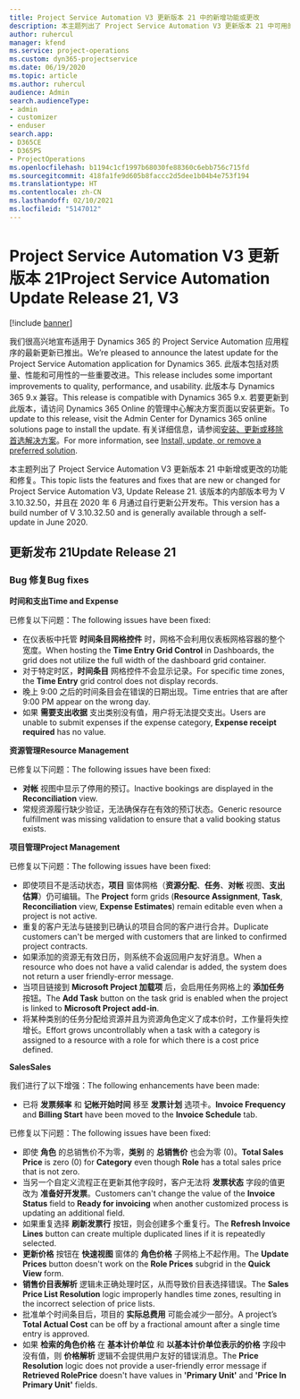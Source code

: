 ```yaml
---
title: Project Service Automation V3 更新版本 21 中的新增功能或更改
description: 本主题列出了 Project Service Automation V3 更新版本 21 中可用的功能和修复。
author: ruhercul
manager: kfend
ms.service: project-operations
ms.custom: dyn365-projectservice
ms.date: 06/19/2020
ms.topic: article
ms.author: ruhercul
audience: Admin
search.audienceType:
- admin
- customizer
- enduser
search.app:
- D365CE
- D365PS
- ProjectOperations
ms.openlocfilehash: b1194c1cf1997b68030fe88360c6ebb756c715fd
ms.sourcegitcommit: 418fa1fe9d605b8faccc2d5dee1b04b4e753f194
ms.translationtype: HT
ms.contentlocale: zh-CN
ms.lasthandoff: 02/10/2021
ms.locfileid: "5147012"
---
```

# <a name="project-service-automation-update-release-21-v3"></a><span data-ttu-id="f8b44-103">Project Service Automation V3 更新版本 21</span><span class="sxs-lookup"><span data-stu-id="f8b44-103">Project Service Automation Update Release 21, V3</span></span>

[!include [banner](../includes/psa-now-project-operations.md)]

<span data-ttu-id="f8b44-104">我们很高兴地宣布适用于 Dynamics 365 的 Project Service Automation 应用程序的最新更新已推出。</span><span class="sxs-lookup"><span data-stu-id="f8b44-104">We’re pleased to announce the latest update for the Project Service Automation application for Dynamics 365.</span></span> <span data-ttu-id="f8b44-105">此版本包括对质量、性能和可用性的一些重要改进。</span><span class="sxs-lookup"><span data-stu-id="f8b44-105">This release includes some important improvements to quality, performance, and usability.</span></span> <span data-ttu-id="f8b44-106">此版本与 Dynamics 365 9.x 兼容。</span><span class="sxs-lookup"><span data-stu-id="f8b44-106">This release is compatible with Dynamics 365 9.x.</span></span> <span data-ttu-id="f8b44-107">若要更新到此版本，请访问 Dynamics 365 Online 的管理中心解决方案页面以安装更新。</span><span class="sxs-lookup"><span data-stu-id="f8b44-107">To update to this release, visit the Admin Center for Dynamics 365 online solutions page to install the update.</span></span> <span data-ttu-id="f8b44-108">有关详细信息，请参阅[安装、更新或移除首选解决方案](https://docs.microsoft.com/power-platform/admin/install-remove-preferred-solution)。</span><span class="sxs-lookup"><span data-stu-id="f8b44-108">For more information, see [Install, update, or remove a preferred solution](https://docs.microsoft.com/power-platform/admin/install-remove-preferred-solution).</span></span>

<span data-ttu-id="f8b44-109">本主题列出了 Project Service Automation V3 更新版本 21 中新增或更改的功能和修复。</span><span class="sxs-lookup"><span data-stu-id="f8b44-109">This topic lists the features and fixes that are new or changed for Project Service Automation V3, Update Release 21.</span></span> <span data-ttu-id="f8b44-110">该版本的内部版本号为 V 3.10.32.50，并且在 2020 年 6 月通过自行更新公开发布。</span><span class="sxs-lookup"><span data-stu-id="f8b44-110">This version has a build number of V 3.10.32.50 and is generally available through a self-update in June 2020.</span></span>

## <a name="update-release-21"></a><span data-ttu-id="f8b44-111">更新发布 21</span><span class="sxs-lookup"><span data-stu-id="f8b44-111">Update Release 21</span></span>

### <a name="bug-fixes"></a><span data-ttu-id="f8b44-112">Bug 修复</span><span class="sxs-lookup"><span data-stu-id="f8b44-112">Bug fixes</span></span>

<span data-ttu-id="f8b44-113">**时间和支出**</span><span class="sxs-lookup"><span data-stu-id="f8b44-113">**Time and Expense**</span></span>

<span data-ttu-id="f8b44-114">已修复以下问题：</span><span class="sxs-lookup"><span data-stu-id="f8b44-114">The following issues have been fixed:</span></span>

- <span data-ttu-id="f8b44-115">在仪表板中托管 **时间条目网格控件** 时，网格不会利用仪表板网格容器的整个宽度。</span><span class="sxs-lookup"><span data-stu-id="f8b44-115">When hosting the **Time Entry Grid Control** in Dashboards, the grid does not utilize the full width of the dashboard grid container.</span></span>
- <span data-ttu-id="f8b44-116">对于特定时区，**时间条目** 网格控件不会显示记录。</span><span class="sxs-lookup"><span data-stu-id="f8b44-116">For specific time zones, the **Time Entry** grid control does not display records.</span></span>
- <span data-ttu-id="f8b44-117">晚上 9:00 之后的时间条目会在错误的日期出现。</span><span class="sxs-lookup"><span data-stu-id="f8b44-117">Time entries that are after 9:00 PM appear on the wrong day.</span></span>
- <span data-ttu-id="f8b44-118">如果 **需要支出收据** 支出类别没有值，用户将无法提交支出。</span><span class="sxs-lookup"><span data-stu-id="f8b44-118">Users are unable to submit expenses if the expense category, **Expense receipt required** has no value.</span></span>

<span data-ttu-id="f8b44-119">**资源管理**</span><span class="sxs-lookup"><span data-stu-id="f8b44-119">**Resource Management**</span></span>

<span data-ttu-id="f8b44-120">已修复以下问题：</span><span class="sxs-lookup"><span data-stu-id="f8b44-120">The following issues have been fixed:</span></span>

- <span data-ttu-id="f8b44-121">**对帐** 视图中显示了停用的预订。</span><span class="sxs-lookup"><span data-stu-id="f8b44-121">Inactive bookings are displayed in the **Reconciliation** view.</span></span>
- <span data-ttu-id="f8b44-122">常规资源履行缺少验证，无法确保存在有效的预订状态。</span><span class="sxs-lookup"><span data-stu-id="f8b44-122">Generic resource fulfillment was missing validation to ensure that a valid booking status exists.</span></span>

<span data-ttu-id="f8b44-123">**项目管理**</span><span class="sxs-lookup"><span data-stu-id="f8b44-123">**Project Management**</span></span>

<span data-ttu-id="f8b44-124">已修复以下问题：</span><span class="sxs-lookup"><span data-stu-id="f8b44-124">The following issues have been fixed:</span></span>

- <span data-ttu-id="f8b44-125">即使项目不是活动状态，**项目** 窗体网格（**资源分配**、**任务**、**对帐** 视图、**支出估算**）仍可编辑。</span><span class="sxs-lookup"><span data-stu-id="f8b44-125">The **Project** form grids (**Resource Assignment**, **Task**, **Reconciliation** view, **Expense Estimates**) remain editable even when a project is not active.</span></span>
- <span data-ttu-id="f8b44-126">重复的客户无法与链接到已确认的项目合同的客户进行合并。</span><span class="sxs-lookup"><span data-stu-id="f8b44-126">Duplicate customers can't be merged with customers that are linked to confirmed project contracts.</span></span>
- <span data-ttu-id="f8b44-127">如果添加的资源无有效日历，则系统不会返回用户友好消息。</span><span class="sxs-lookup"><span data-stu-id="f8b44-127">When a resource who does not have a valid calendar is added, the system does not return a user friendly-error message.</span></span>
- <span data-ttu-id="f8b44-128">当项目链接到 **Microsoft Project 加载项** 后，会启用任务网格上的 **添加任务** 按钮。</span><span class="sxs-lookup"><span data-stu-id="f8b44-128">The **Add Task** button on the task grid is enabled when the project is linked to **Microsoft Project add-in**.</span></span>
- <span data-ttu-id="f8b44-129">将某种类别的任务分配给资源并且为资源角色定义了成本价时，工作量将失控增长。</span><span class="sxs-lookup"><span data-stu-id="f8b44-129">Effort grows uncontrollably when a task with a category is assigned to a resource with a role for which there is a cost price defined.</span></span>

<span data-ttu-id="f8b44-130">**Sales**</span><span class="sxs-lookup"><span data-stu-id="f8b44-130">**Sales**</span></span>

<span data-ttu-id="f8b44-131">我们进行了以下增强：</span><span class="sxs-lookup"><span data-stu-id="f8b44-131">The following enhancements have been made:</span></span>

- <span data-ttu-id="f8b44-132">已将 **发票频率** 和 **记帐开始时间** 移至 **发票计划** 选项卡。</span><span class="sxs-lookup"><span data-stu-id="f8b44-132">**Invoice Frequency** and **Billing Start** have been moved to the **Invoice Schedule** tab.</span></span>

<span data-ttu-id="f8b44-133">已修复以下问题：</span><span class="sxs-lookup"><span data-stu-id="f8b44-133">The following issues have been fixed:</span></span>

- <span data-ttu-id="f8b44-134">即使 **角色** 的总销售价不为零，**类别** 的 **总销售价** 也会为零 (0)。</span><span class="sxs-lookup"><span data-stu-id="f8b44-134">**Total Sales Price** is zero (0) for **Category** even though **Role** has a total sales price that is not zero.</span></span>
- <span data-ttu-id="f8b44-135">当另一个自定义流程正在更新其他字段时，客户无法将 **发票状态** 字段的值更改为 **准备好开发票**。</span><span class="sxs-lookup"><span data-stu-id="f8b44-135">Customers can't change the value of the **Invoice Status** field to **Ready for invoicing** when another customized process is updating an additional field.</span></span>
- <span data-ttu-id="f8b44-136">如果重复选择 **刷新发票行** 按钮，则会创建多个重复行。</span><span class="sxs-lookup"><span data-stu-id="f8b44-136">The **Refresh Invoice Lines** button can create multiple duplicated lines if it is repeatedly selected.</span></span>
- <span data-ttu-id="f8b44-137">**更新价格** 按钮在 **快速视图** 窗体的 **角色价格** 子网格上不起作用。</span><span class="sxs-lookup"><span data-stu-id="f8b44-137">The **Update Prices** button doesn't work on the **Role Prices** subgrid in the **Quick View** form.</span></span>
- <span data-ttu-id="f8b44-138">**销售价目表解析** 逻辑未正确处理时区，从而导致价目表选择错误。</span><span class="sxs-lookup"><span data-stu-id="f8b44-138">The **Sales Price List Resolution** logic improperly handles time zones, resulting in the incorrect selection of price lists.</span></span>
- <span data-ttu-id="f8b44-139">批准单个时间条目后，项目的 **实际总费用** 可能会减少一部分。</span><span class="sxs-lookup"><span data-stu-id="f8b44-139">A project’s **Total Actual Cost** can be off by a fractional amount after a single time entry is approved.</span></span>
- <span data-ttu-id="f8b44-140">如果 **检索的角色价格** 在 **基本计价单位** 和 **以基本计价单位表示的价格** 字段中没有值，则 **价格解析** 逻辑不会提供用户友好的错误消息。</span><span class="sxs-lookup"><span data-stu-id="f8b44-140">The **Price Resolution** logic does not provide a user-friendly error message if **Retrieved RolePrice** doesn't have values in **'Primary Unit'** and **'Price In Primary Unit'** fields.</span></span>
